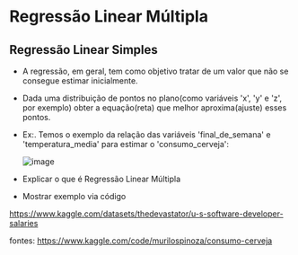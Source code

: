 # Regressão Linear Múltipla

## Regressão Linear Simples

 * A regressão, em geral, tem como objetivo tratar de um valor que não se consegue estimar inicialmente.
 * Dada uma distribuição de pontos no plano(como variáveis 'x', 'y' e 'z', por exemplo) obter a equação(reta) que melhor aproxima(ajuste) esses pontos.
 * Ex:. Temos o exemplo da relação das variáveis 'final_de_semana' e 'temperatura_media' para estimar o 'consumo_cerveja':
   
   ![image](https://user-images.githubusercontent.com/58671604/230751673-44ef41e7-c2dc-4256-ad3e-17ef1d0654c2.png)
    

* Explicar o que é Regressão Linear Múltipla
* Mostrar exemplo via código

https://www.kaggle.com/datasets/thedevastator/u-s-software-developer-salaries



fontes: https://www.kaggle.com/code/murilospinoza/consumo-cerveja
